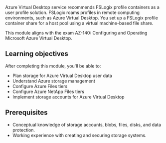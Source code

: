 Azure Virtual Desktop service recommends FSLogix profile containers as a user profile solution. FSLogix roams profiles in remote computing environments, such as Azure Virtual Desktop. You set up a FSLogix profile container share for a host pool using a virtual machine-based file share.

This module aligns with the exam AZ-140: Configuring and Operating Microsoft Azure Virtual Desktop.

## Learning objectives

After completing this module, you'll be able to:

 -  Plan storage for Azure Virtual Desktop user data
 -  Understand Azure storage management
 -  Configure Azure Files tiers
 -  Configure Azure NetApp Files tiers
 -  Implement storage accounts for Azure Virtual Desktop

## Prerequisites

 -  Conceptual knowledge of storage accounts, blobs, files, disks, and data protection.
 -  Working experience with creating and securing storage systems.
